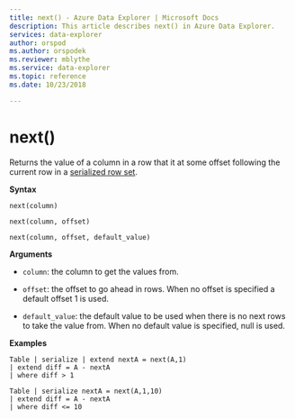 ```yaml
---
title: next() - Azure Data Explorer | Microsoft Docs
description: This article describes next() in Azure Data Explorer.
services: data-explorer
author: orspod
ms.author: orspodek
ms.reviewer: mblythe
ms.service: data-explorer
ms.topic: reference
ms.date: 10/23/2018

---
```

# next()

Returns the value of a column in a row that it at some offset following the
current row in a [serialized row set](./windowsfunctions.md#serialized-row-set).

**Syntax**

`next(column)`

`next(column, offset)`

`next(column, offset, default_value)`

**Arguments**

* `column`: the column to get the values from.

* `offset`: the offset to go ahead in rows. When no offset is specified a default offset 1 is used.

* `default_value`: the default value to be used when there is no next rows to take the value from. When no default value is specified, null is used.


**Examples**
```kusto
Table | serialize | extend nextA = next(A,1)
| extend diff = A - nextA
| where diff > 1

Table | serialize nextA = next(A,1,10)
| extend diff = A - nextA
| where diff <= 10
```